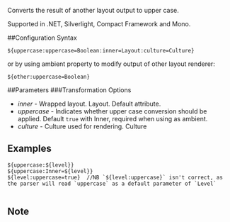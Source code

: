 Converts the result of another layout output to upper case. 

Supported in .NET, Silverlight, Compact Framework and Mono.

##Configuration Syntax
```
${uppercase:uppercase=Boolean:inner=Layout:culture=Culture}
```

or by using ambient property to modify output of other layout renderer:

```
${other:uppercase=Boolean}
```

##Parameters
###Transformation Options
* _inner_ - Wrapped layout. Layout.  Default attribute.
* _uppercase_ - Indicates whether upper case conversion should be applied. Default `true` with Inner, required when using as ambient.
* _culture_ - Culture used for rendering. Culture

## Examples

```
${uppercase:${level}}
${uppercase:Inner=${level}}
${level:uppercase=true}  //NB `${level:uppercase}` isn't correct, as the parser will read `uppercase` as a default parameter of `Level` 


```

## Note
